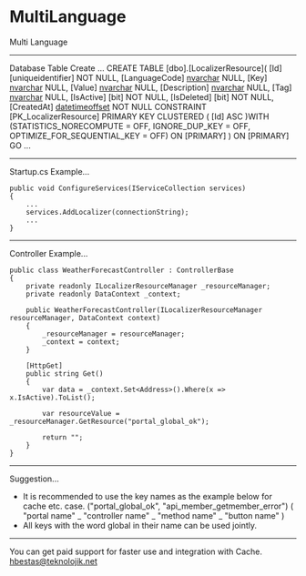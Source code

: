 # MultiLanguage
Multi Language 

----------------------------------------------------------------------------------------------------------------------

Database Table Create
 ...
CREATE TABLE [dbo].[LocalizerResource](
	[Id] [uniqueidentifier] NOT NULL,
	[LanguageCode] [nvarchar](256) NULL,
	[Key] [nvarchar](256) NULL,
	[Value] [nvarchar](MAX) NULL,
	[Description] [nvarchar](1024) NULL,
	[Tag] [nvarchar](128) NULL,
	[IsActive] [bit] NOT NULL,
	[IsDeleted] [bit] NOT NULL,
	[CreatedAt] [datetimeoffset](7) NOT NULL
 CONSTRAINT [PK_LocalizerResource] PRIMARY KEY CLUSTERED 
(
	[Id] ASC
)WITH (STATISTICS_NORECOMPUTE = OFF, IGNORE_DUP_KEY = OFF, OPTIMIZE_FOR_SEQUENTIAL_KEY = OFF) ON [PRIMARY]
) ON [PRIMARY]
GO
 ...

----------------------------------------------------------------------------------------------------------------------

Startup.cs Example...

    public void ConfigureServices(IServiceCollection services)
    { 
        ...
        services.AddLocalizer(connectionString);
        ...
    }
   
   
----------------------------------------------------------------------------------------------------------------------


Controller Example...


    public class WeatherForecastController : ControllerBase
    {
        private readonly ILocalizerResourceManager _resourceManager;
        private readonly DataContext _context;

        public WeatherForecastController(ILocalizerResourceManager resourceManager, DataContext context)
        {
            _resourceManager = resourceManager;
            _context = context;
        }

        [HttpGet]
        public string Get()
        {
            var data = _context.Set<Address>().Where(x => x.IsActive).ToList();

            var resourceValue = _resourceManager.GetResource("portal_global_ok");

            return "";
        }
    }


----------------------------------------------------------------------------------------------------------------------

Suggestion...

- It is recommended to use the key names as the example below for cache etc. case.  ("portal_global_ok", "api_member_getmember_error")
( "portal name" _ "controller name" _ "method name" _ "button name" )
- All keys with the word global in their name can be used jointly.

----------------------------------------------------------------------------------------------------------------------


You can get paid support for faster use and integration with Cache.
hbestas@teknolojik.net

  
